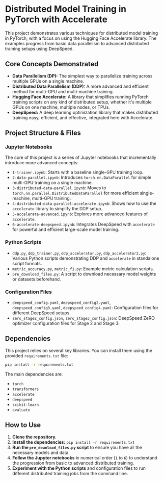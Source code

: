 # Distributed Model Training in PyTorch with Accelerate

This project demonstrates various techniques for distributed model training in PyTorch, with a focus on using the Hugging Face Accelerate library. The examples progress from basic data parallelism to advanced distributed training setups using DeepSpeed.

## Core Concepts Demonstrated

*   **Data Parallelism (DP):** The simplest way to parallelize training across multiple GPUs on a single machine.
*   **Distributed Data Parallelism (DDP):** A more advanced and efficient method for multi-GPU and multi-machine training.
*   **Hugging Face Accelerate:** A library that simplifies running PyTorch training scripts on any kind of distributed setup, whether it's multiple GPUs on one machine, multiple nodes, or TPUs.
*   **DeepSpeed:** A deep learning optimization library that makes distributed training easy, efficient, and effective, integrated here with Accelerate.

## Project Structure & Files

### Jupyter Notebooks

The core of this project is a series of Jupyter notebooks that incrementally introduce more advanced concepts:

-   `1-trainer.ipynb`: Starts with a baseline single-GPU training loop.
-   `2-data-parallel.ipynb`: Introduces `torch.nn.DataParallel` for simple multi-GPU training on a single machine.
-   `3-distributed-data-parallel.ipynb`: Moves to `torch.nn.parallel.DistributedDataParallel` for more efficient single-machine, multi-GPU training.
-   `4-distributed-data-parallel-accelerate.ipynb`: Shows how to use the `accelerate` library to simplify the DDP setup.
-   `5-accelerate-advanced.ipynb`: Explores more advanced features of `accelerate`.
-   `6-accelerate-deepspeed.ipynb`: Integrates DeepSpeed with `accelerate` for powerful and efficient large-scale model training.

### Python Scripts

-   `ddp.py`, `ddp_trainer.py`, `ddp_accelerator.py`, `ddp_accelerator2.py`: Various Python scripts demonstrating DDP and `accelerate` in standalone script formats.
-   `metric_accuracy.py`, `metric_f1.py`: Example metric calculation scripts.
-   `pre_download_files.py`: A script to download necessary model weights or datasets beforehand.

### Configuration Files

-   `deepspeed_config.yaml`, `deepspeed_config2.yaml`, `deepspeed_config3.yaml`, `deepspeed_config4.yaml`: Configuration files for different DeepSpeed setups.
-   `zero_stage2_config.json`, `zero_stage3_config.json`: DeepSpeed ZeRO optimizer configuration files for Stage 2 and Stage 3.

## Dependencies

This project relies on several key libraries. You can install them using the provided `requirements.txt` file:

```bash
pip install -r requirements.txt
```

The main dependencies are:
- `torch`
- `transformers`
- `accelerate`
- `deepspeed`
- `scikit-learn`
- `evaluate`

## How to Use

1.  **Clone the repository.**
2.  **Install the dependencies:** `pip install -r requirements.txt`
3.  **Run the `pre_download_files.py` script** to ensure you have all the necessary models and data.
4.  **Follow the Jupyter notebooks** in numerical order (`1` to `6`) to understand the progression from basic to advanced distributed training.
5.  **Experiment with the Python scripts** and configuration files to run different distributed training jobs from the command line.

